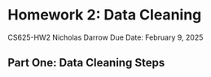 # Homework 2: Data Cleaning

CS625-HW2
Nicholas Darrow
Due Date: February 9, 2025

## Part One: Data Cleaning Steps
